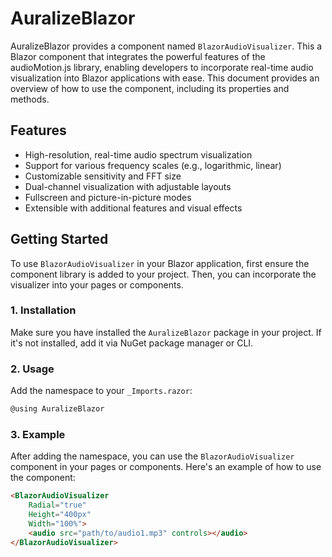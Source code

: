 # AuralizeBlazor 

AuralizeBlazor provides a component named `BlazorAudioVisualizer`.
This a Blazor component that integrates the powerful features of the audioMotion.js library, enabling developers to incorporate real-time audio visualization into Blazor applications with ease. This document provides an overview of how to use the component, including its properties and methods.

## Features

- High-resolution, real-time audio spectrum visualization
- Support for various frequency scales (e.g., logarithmic, linear)
- Customizable sensitivity and FFT size
- Dual-channel visualization with adjustable layouts
- Fullscreen and picture-in-picture modes
- Extensible with additional features and visual effects

## Getting Started

To use `BlazorAudioVisualizer` in your Blazor application, first ensure the component library is added to your project. Then, you can incorporate the visualizer into your pages or components.

### 1. Installation

Make sure you have installed the `AuralizeBlazor` package in your project. If it's not installed, add it via NuGet package manager or CLI.

### 2. Usage

Add the namespace to your `_Imports.razor`:

```c#
@using AuralizeBlazor
```

### 3. Example
After adding the namespace, you can use the `BlazorAudioVisualizer` component in your pages or components. Here's an example of how to use the component:

```html
<BlazorAudioVisualizer        
    Radial="true"
    Height="400px"
    Width="100%">    
    <audio src="path/to/audio1.mp3" controls></audio>
</BlazorAudioVisualizer>

```